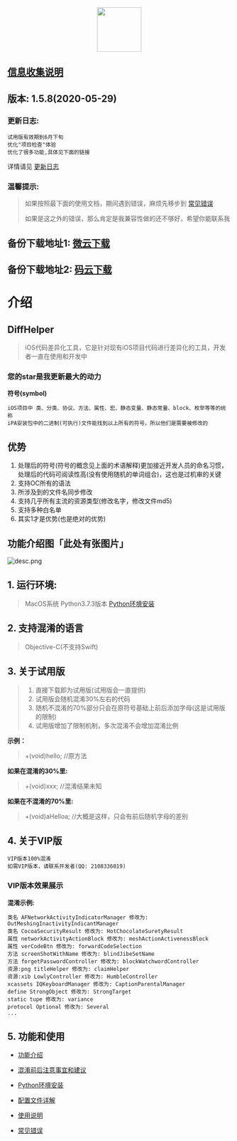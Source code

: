 
<div align=center>
<img src="https://i.loli.net/2020/02/28/H5ukD27Wa1olx4h.png" width = "100" height = "100"/>
</div>

## [信息收集说明](https://github.com/iOSCoderMaster/iOSCodeDifferHelper/wiki/信息收集说明)




## 版本: **1.5.8(2020-05-29)**

### 更新日志:
```
试用版有效期到6月下旬
优化"项目检查"体验
优化了很多功能,具体见下面的链接
```

详情请见 [更新日志](https://github.com/iOSCoderMaster/iOSCodeDifferHelper/wiki/更新日志)

### 温馨提示:
> 如果按照最下面的使用文档，期间遇到错误，麻烦先移步到 [常见错误](https://github.com/iOSCoderMaster/iOSCodeDifferHelper/wiki/常见错误)
>
> 如果是这之外的错误，那么肯定是我兼容性做的还不够好，希望你能联系我

## 备份下载地址1: [微云下载](https://share.weiyun.com/tI3fESBD)
## 备份下载地址2: [码云下载](https://gitee.com/halocode/DiffHelper)




# 介绍

## DiffHelper
> iOS代码差异化工具，它是针对现有iOS项目代码进行差异化的工具，开发者一直在使用和开发中

### 您的star是我更新最大的动力

**符号(symbol)**
```
iOS项目中 类、分类、协议、方法、属性、宏、静态变量、静态常量、block、枚举等等的统称
iPA安装包中的二进制(可执行)文件能找到以上所有的符号，所以他们是需要被修改的
```

## 优势
1. 处理后的符号(符号的概念见上面的术语解释)更加接近开发人员的命名习惯，处理后的代码可阅读性高(没有使用随机的单词组合)，这也是过机审的关键
2. 支持OC所有的语法
3. 所涉及到的文件名同步修改
4. 支持几乎所有主流的资源类型(修改名字，修改文件md5)
5. 支持多种白名单
6. 其实1才是优势(也是绝对的优势)

## 功能介绍图「此处有张图片」
![desc.png](https://i.loli.net/2020/03/29/WwfGeCxLoKNiIp8.png)


## 1. 运行环境:
> MacOS系统 Python3.7.3版本 [Python环境安装](https://github.com/iOSCoderMaster/iOSCodeDifferHelper/wiki/Python环境安装)

## 2. 支持混淆的语言
> Objective-C(不支持Swift)

## 3. 关于试用版
> 1. 直接下载即为试用版(试用版会一直提供)
> 2. 试用版会随机混淆30%左右的代码
> 3. 随机不混淆的70%部分只会在原符号基础上前后添加字母(这是试用版的限制)
> 4. 试用版增加了限制机制，多次混淆不会增加混淆比例


**示例：**
> +(void)hello; //原方法

**如果在混淆的30%里:**
> +(void)xxx; //混淆结果未知

**如果在不混淆的70%里:**
> +(void)aHelloa; //大概是这样，只会有前后随机字母的差别


## 4. 关于VIP版
```
VIP版本100%混淆
如需VIP版本，请联系开发者(QQ: 2108336019)
```

### VIP版本效果展示
**混淆示例:**
```
类名 AFNetworkActivityIndicatorManager 修改为: OutMeshingInactivityIndicantManager
类名 CocoaSecurityResult 修改为: HotChocolateSuretyResult
属性 networkActivityActionBlock 修改为: meshActionActivenessBlock
属性 verCodeBtn 修改为: forwardCodeSelection
方法 screenShotWithName 修改为: blindJibeSetName
方法 forgetPasswordController 修改为: blockWatchwordController
资源:png titleHelper 修改为: claimHelper
资源:xib LowlyController 修改为: HumbleController
xcassets IQKeyboardManager 修改为: CaptionParentalManager
define StrongObject 修改为: StrongTarget
static tupe 修改为: variance
protocol Optional 修改为: Several
...
```

## 5. 功能和使用

* [功能介绍](https://github.com/iOSCoderMaster/iOSCodeDifferHelper/wiki/功能介绍)

* [混淆前后注意事宜和建议](https://github.com/iOSCoderMaster/iOSCodeDifferHelper/wiki/混淆前后注意事宜和建议)

* [Python环境安装](https://github.com/iOSCoderMaster/iOSCodeDifferHelper/wiki/Python环境安装)

* [配置文件详解](https://github.com/iOSCoderMaster/iOSCodeDifferHelper/wiki/配置文件详解)

* [使用说明](https://github.com/iOSCoderMaster/iOSCodeDifferHelper/wiki/使用说明)

* [常见错误](https://github.com/iOSCoderMaster/iOSCodeDifferHelper/wiki/常见错误)


